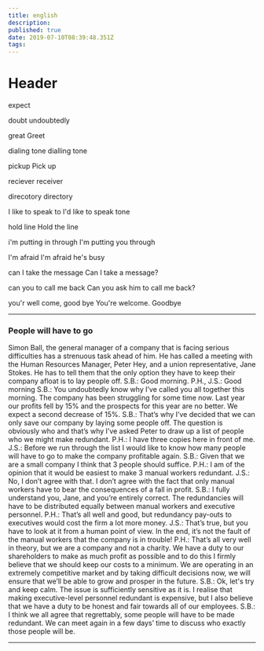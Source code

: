 ```yaml
---
title: english
description: 
published: true
date: 2019-07-10T08:39:48.351Z
tags: 
---
```


# Header

expect

doubt
undoubtedly

great
Greet

dialing tone
dialling tone

pickup
Pick up

reciever
receiver

direcotory
directory

I like to speak to
I'd like to speak tone

	
hold line
Hold the line

i'm putting in through
I'm putting you through

I'm afraid
I'm afraid he's busy

can I take the message
Can I take a message?

can you to call me back
Can you ask him to call me back?

you'r well come, good bye
You're welcome. Goodbye


__________________________________________

### People will have to go

Simon Ball, the general manager of a company that is facing serious difficulties has a strenuous task ahead of him.
He has called a meeting with the Human Resources Manager, Peter Hey,
and a union representative, Jane Stokes. He has to tell them that the only option they have to keep their company afloat is to lay people off.
S.B.: Good morning.
P.H., J.S.: Good morning
S.B.: You undoubtedly know why I’ve called you all together this morning. The company has been struggling for some time now. Last year our profits fell by 15% and the prospects for this year are no better. We expect a second decrease of 15%.
S.B.: That’s why I’ve decided that we can only save our company by laying some people off. The question is obviously who and that’s why I’ve asked Peter to draw up a list of people who we might make redundant.
P.H.: I have three copies here in front of me.
J.S.: Before we run through the list I would like to know how many people will have to go to make the company profitable again.
S.B.: Given that we are a small company I think that 3 people should suffice.
P.H.: I am of the opinion that it would be easiest to make 3 manual workers redundant.
J.S.: No, I don’t agree with that. I don’t agree with the fact that only manual workers have to bear the consequences of a fall in profit.
S.B.: I fully understand you, Jane, and you’re entirely correct. The redundancies will have to be distributed equally between manual workers and executive personnel.
P.H.: That’s all well and good, but redundancy pay-outs to executives would cost the firm a lot more money.
J.S.: That’s true, but you have to look at it from a human point of view. In the end, it’s not the fault of the manual workers that the company is in trouble!
P.H.: That’s all very well in theory, but we are a company and not a charity. We have a duty to our shareholders to make as much profit as possible and to do this I firmly believe that we should keep our costs to a minimum. We are operating in an extremely competitive market and by taking difficult decisions now, we will ensure that we’ll be able to grow and prosper in the future.
S.B.: Ok, let's try and keep calm. The issue is sufficiently sensitive as it is. I realise that making executive-level personnel redundant is expensive, but I also believe that we have a duty to be honest and fair towards all of our employees.
S.B.: I think we all agree that regrettably, some people will have to be made redundant. We can meet again in a few days’ time to discuss who exactly those people will be.


__________________________________________
